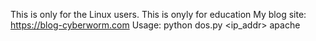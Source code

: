 This is only for the Linux users.
This is onyly for education
My blog site: https://blog-cyberworm.com
Usage: python dos.py <ip_addr> apache
